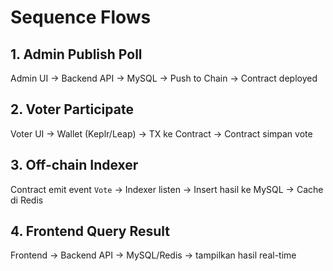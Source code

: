 # Sequence Flows

## 1. Admin Publish Poll
Admin UI → Backend API → MySQL → Push to Chain → Contract deployed

## 2. Voter Participate
Voter UI → Wallet (Keplr/Leap) → TX ke Contract → Contract simpan vote

## 3. Off-chain Indexer
Contract emit event `Vote` → Indexer listen → Insert hasil ke MySQL → Cache di Redis

## 4. Frontend Query Result
Frontend → Backend API → MySQL/Redis → tampilkan hasil real-time
